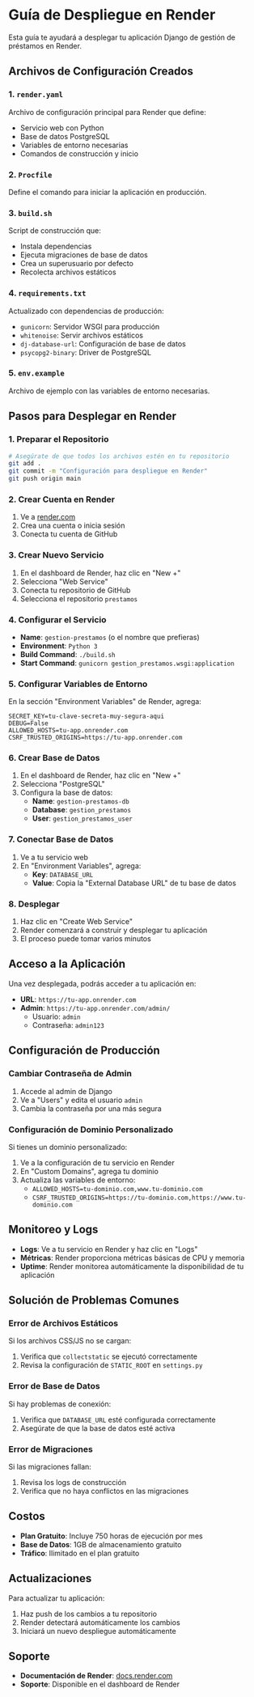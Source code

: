 # Guía de Despliegue en Render

Esta guía te ayudará a desplegar tu aplicación Django de gestión de préstamos en Render.

## Archivos de Configuración Creados

### 1. `render.yaml`
Archivo de configuración principal para Render que define:
- Servicio web con Python
- Base de datos PostgreSQL
- Variables de entorno necesarias
- Comandos de construcción y inicio

### 2. `Procfile`
Define el comando para iniciar la aplicación en producción.

### 3. `build.sh`
Script de construcción que:
- Instala dependencias
- Ejecuta migraciones de base de datos
- Crea un superusuario por defecto
- Recolecta archivos estáticos

### 4. `requirements.txt`
Actualizado con dependencias de producción:
- `gunicorn`: Servidor WSGI para producción
- `whitenoise`: Servir archivos estáticos
- `dj-database-url`: Configuración de base de datos
- `psycopg2-binary`: Driver de PostgreSQL

### 5. `env.example`
Archivo de ejemplo con las variables de entorno necesarias.

## Pasos para Desplegar en Render

### 1. Preparar el Repositorio
```bash
# Asegúrate de que todos los archivos estén en tu repositorio
git add .
git commit -m "Configuración para despliegue en Render"
git push origin main
```

### 2. Crear Cuenta en Render
1. Ve a [render.com](https://render.com)
2. Crea una cuenta o inicia sesión
3. Conecta tu cuenta de GitHub

### 3. Crear Nuevo Servicio
1. En el dashboard de Render, haz clic en "New +"
2. Selecciona "Web Service"
3. Conecta tu repositorio de GitHub
4. Selecciona el repositorio `prestamos`

### 4. Configurar el Servicio
- **Name**: `gestion-prestamos` (o el nombre que prefieras)
- **Environment**: `Python 3`
- **Build Command**: `./build.sh`
- **Start Command**: `gunicorn gestion_prestamos.wsgi:application`

### 5. Configurar Variables de Entorno
En la sección "Environment Variables" de Render, agrega:

```
SECRET_KEY=tu-clave-secreta-muy-segura-aqui
DEBUG=False
ALLOWED_HOSTS=tu-app.onrender.com
CSRF_TRUSTED_ORIGINS=https://tu-app.onrender.com
```

### 6. Crear Base de Datos
1. En el dashboard de Render, haz clic en "New +"
2. Selecciona "PostgreSQL"
3. Configura la base de datos:
   - **Name**: `gestion-prestamos-db`
   - **Database**: `gestion_prestamos`
   - **User**: `gestion_prestamos_user`

### 7. Conectar Base de Datos
1. Ve a tu servicio web
2. En "Environment Variables", agrega:
   - **Key**: `DATABASE_URL`
   - **Value**: Copia la "External Database URL" de tu base de datos

### 8. Desplegar
1. Haz clic en "Create Web Service"
2. Render comenzará a construir y desplegar tu aplicación
3. El proceso puede tomar varios minutos

## Acceso a la Aplicación

Una vez desplegada, podrás acceder a tu aplicación en:
- **URL**: `https://tu-app.onrender.com`
- **Admin**: `https://tu-app.onrender.com/admin/`
  - Usuario: `admin`
  - Contraseña: `admin123`

## Configuración de Producción

### Cambiar Contraseña de Admin
1. Accede al admin de Django
2. Ve a "Users" y edita el usuario `admin`
3. Cambia la contraseña por una más segura

### Configuración de Dominio Personalizado
Si tienes un dominio personalizado:
1. Ve a la configuración de tu servicio en Render
2. En "Custom Domains", agrega tu dominio
3. Actualiza las variables de entorno:
   - `ALLOWED_HOSTS=tu-dominio.com,www.tu-dominio.com`
   - `CSRF_TRUSTED_ORIGINS=https://tu-dominio.com,https://www.tu-dominio.com`

## Monitoreo y Logs

- **Logs**: Ve a tu servicio en Render y haz clic en "Logs"
- **Métricas**: Render proporciona métricas básicas de CPU y memoria
- **Uptime**: Render monitorea automáticamente la disponibilidad de tu aplicación

## Solución de Problemas Comunes

### Error de Archivos Estáticos
Si los archivos CSS/JS no se cargan:
1. Verifica que `collectstatic` se ejecutó correctamente
2. Revisa la configuración de `STATIC_ROOT` en `settings.py`

### Error de Base de Datos
Si hay problemas de conexión:
1. Verifica que `DATABASE_URL` esté configurada correctamente
2. Asegúrate de que la base de datos esté activa

### Error de Migraciones
Si las migraciones fallan:
1. Revisa los logs de construcción
2. Verifica que no haya conflictos en las migraciones

## Costos

- **Plan Gratuito**: Incluye 750 horas de ejecución por mes
- **Base de Datos**: 1GB de almacenamiento gratuito
- **Tráfico**: Ilimitado en el plan gratuito

## Actualizaciones

Para actualizar tu aplicación:
1. Haz push de los cambios a tu repositorio
2. Render detectará automáticamente los cambios
3. Iniciará un nuevo despliegue automáticamente

## Soporte

- **Documentación de Render**: [docs.render.com](https://docs.render.com)
- **Soporte**: Disponible en el dashboard de Render
